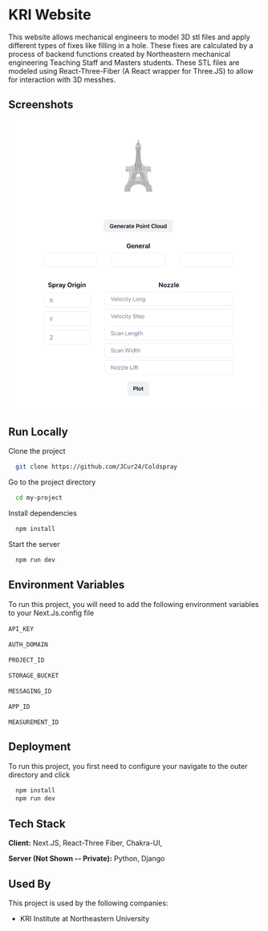 
# KRI Website

This website allows mechanical engineers to model 3D stl files and apply different
types of fixes like filling in a hole. These fixes are calculated by a process of backend
functions created by Northeastern mechanical engineering Teaching Staff and Masters students.
These STL files are modeled using React-Three-Fiber (A React wrapper for Three.JS) to allow for 
interaction with 3D messhes.

## Screenshots

![App Screenshot](./asset/toolbox_screenshot.png)


## Run Locally

Clone the project

```bash
  git clone https://github.com/JCur24/Coldspray
```

Go to the project directory

```bash
  cd my-project
```

Install dependencies

```bash
  npm install
```

Start the server

```bash
  npm run dev
```


## Environment Variables

To run this project, you will need to add the following environment variables to your Next.Js.config file

`API_KEY`

`AUTH_DOMAIN`

`PROJECT_ID`

`STORAGE_BUCKET`

`MESSAGING_ID`

`APP_ID`

`MEASUREMENT_ID`


## Deployment

To run this project, you first need to configure your navigate to the outer directory and click

```bash
  npm install
  npm run dev
```


## Tech Stack

**Client:** Next.JS, React-Three Fiber, Chakra-UI, 

**Server (Not Shown -- Private):** Python, Django 


## Used By

This project is used by the following companies:

- KRI Institute at Northeastern University





